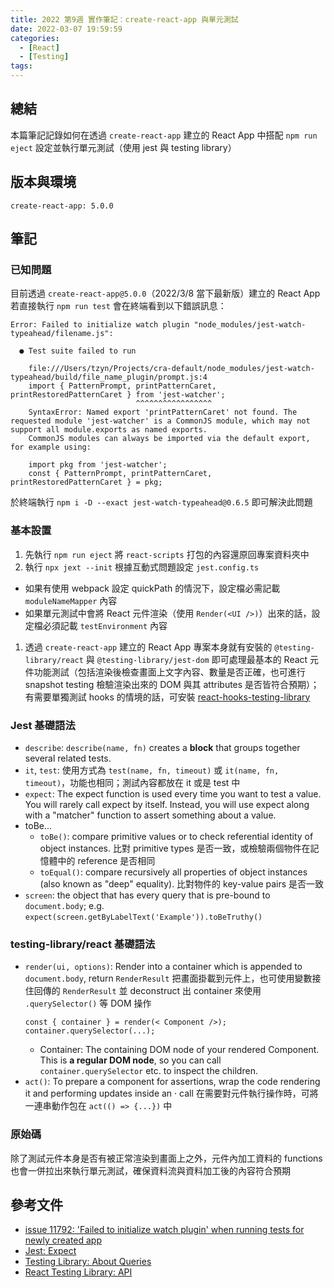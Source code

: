 ```yaml
---
title: 2022 第9週 實作筆記：create-react-app 與單元測試
date: 2022-03-07 19:59:59
categories:
  - [React]
  - [Testing]
tags:
---
```


## 總結

本篇筆記記錄如何在透過 `create-react-app` 建立的 React App 中搭配 `npm run eject` 設定並執行單元測試（使用 jest 與 testing library）

## 版本與環境

```
create-react-app: 5.0.0
```

## 筆記

### 已知問題

目前透過 `create-react-app@5.0.0`（2022/3/8 當下最新版）建立的 React App 若直接執行 `npm run test` 會在終端看到以下錯誤訊息：

```
Error: Failed to initialize watch plugin "node_modules/jest-watch-typeahead/filename.js":

  ● Test suite failed to run

    file:///Users/tzyn/Projects/cra-default/node_modules/jest-watch-typeahead/build/file_name_plugin/prompt.js:4
    import { PatternPrompt, printPatternCaret, printRestoredPatternCaret } from 'jest-watcher';
                            ^^^^^^^^^^^^^^^^^
    SyntaxError: Named export 'printPatternCaret' not found. The requested module 'jest-watcher' is a CommonJS module, which may not support all module.exports as named exports.
    CommonJS modules can always be imported via the default export, for example using:

    import pkg from 'jest-watcher';
    const { PatternPrompt, printPatternCaret, printRestoredPatternCaret } = pkg;
```

於終端執行 `npm i -D --exact jest-watch-typeahead@0.6.5` 即可解決此問題

### 基本設置

1. 先執行 `npm run eject` 將 `react-scripts` 打包的內容還原回專案資料夾中
1. 執行 `npx jext --init` 根據互動式問題設定 `jest.config.ts`
  - 如果有使用 webpack 設定 quickPath 的情況下，設定檔必需記載 `moduleNameMapper` 內容
  - 如果單元測試中會將 React 元件渲染（使用 `Render(<UI />)`）出來的話，設定檔必須記載 `testEnvironment` 內容
  <script src="https://gist.github.com/tzynwang/3edd8baf98a9e636a72b3bfdd49704ad.js"></script>
1. 透過 `create-react-app` 建立的 React App 專案本身就有安裝的 `@testing-library/react` 與 `@testing-library/jest-dom` 即可處理最基本的 React 元件功能測試（包括渲染後檢查畫面上文字內容、數量是否正確，也可進行 snapshot testing 檢驗渲染出來的 DOM 與其 attributes 是否皆符合預期）；有需要單獨測試 hooks 的情境的話，可安裝 [react-hooks-testing-library](https://github.com/testing-library/react-hooks-testing-library#readme)

### Jest 基礎語法
- `describe`: `describe(name, fn)` creates a **block** that groups together several related tests.
- `it`, `test`: 使用方式為 `test(name, fn, timeout)` 或 `it(name, fn, timeout)`，功能也相同；測試內容都放在 it 或是 test 中
- `expect`: The expect function is used every time you want to test a value. You will rarely call expect by itself. Instead, you will use expect along with a "matcher" function to assert something about a value.
- toBe...
  - `toBe()`: compare primitive values or to check referential identity of object instances. 比對 primitive types 是否一致，或檢驗兩個物件在記憶體中的 reference 是否相同
  - `toEqual()`: compare recursively all properties of object instances (also known as "deep" equality). 比對物件的 key-value pairs 是否一致
- `screen`: the object that has every query that is pre-bound to `document.body`; e.g. `expect(screen.getByLabelText('Example')).toBeTruthy()`


### testing-library/react 基礎語法

- `render(ui, options)`: Render into a container which is appended to `document.body`, return `RenderResult` 把畫面掛載到元件上，也可使用變數接住回傳的 `RenderResult` 並 deconstruct 出 container 來使用 `.querySelector()` 等 DOM 操作
  ```tsx
  const { container } = render(< Component />);
  container.querySelector(...);
  ```
  - Container: The containing DOM node of your rendered Component. This is **a regular DOM node**, so you can call `container.querySelector` etc. to inspect the children.
- `act()`: To prepare a component for assertions, wrap the code rendering it and performing updates inside an · call 在需要對元件執行操作時，可將一連串動作包在 `act(() => {...})` 中


### 原始碼

<script src="https://gist.github.com/tzynwang/bab5f3f726ceb34c8e790209a9366c5a.js"></script>

除了測試元件本身是否有被正常渲染到畫面上之外，元件內加工資料的 functions 也會一併拉出來執行單元測試，確保資料流與資料加工後的內容符合預期

## 參考文件

- [issue 11792: 'Failed to initialize watch plugin' when running tests for newly created app](https://github.com/facebook/create-react-app/issues/11792)
- [Jest: Expect](https://jestjs.io/docs/expect)
- [Testing Library: About Queries](https://testing-library.com/docs/queries/about)
- [React Testing Library: API](https://testing-library.com/docs/react-testing-library/api)
